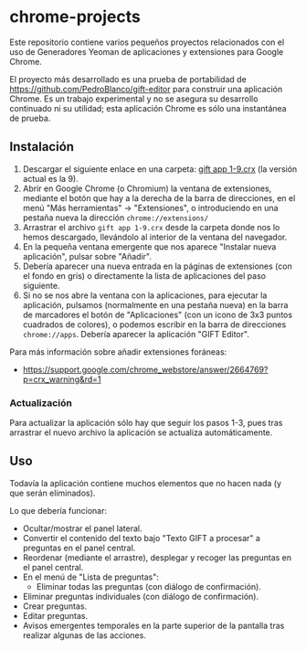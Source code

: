 # chrome-projects

Este repositorio contiene varios pequeños proyectos relacionados con el uso de Generadores Yeoman de aplicaciones y extensiones para Google Chrome.

El proyecto más desarrollado es una prueba de portabilidad de https://github.com/PedroBlanco/gift-editor para construir una aplicación Chrome. Es un trabajo experimental y no se asegura su desarrollo continuado ni su utilidad; esta aplicación Chrome es sólo una instantánea de prueba.

## Instalación

1. Descargar el siguiente enlace en una carpeta: [gift app 1-9.crx](https://github.com/PedroBlanco/chrome-projects/blob/master/gift-app-1/package/gift%20app%201-9.crx?raw=true) (la versión actual es la 9).
2. Abrir en Google Chrome (o Chromium) la ventana de extensiones, mediante el botón que hay a la derecha de la barra de direcciones, en el menú "Más herramientas" -> "Extensiones", o introduciendo en una pestaña nueva la dirección ```chrome://extensions/```
3. Arrastrar el archivo ```gift app 1-9.crx``` desde la carpeta donde nos lo hemos descargado, llevándolo  al interior de la ventana del navegador.
4. En la pequeña ventana emergente que nos aparece "Instalar nueva aplicación", pulsar sobre "Añadir".
5. Debería aparecer una nueva entrada en la páginas de extensiones (con el fondo en gris) o directamente la lista de aplicaciones del paso siguiente.
6. Si no se nos abre la ventana con la aplicaciones, para ejecutar la aplicación, pulsamos (normalmente en una pestaña nueva) en la barra de marcadores el botón de "Aplicaciones" (con un icono de 3x3 puntos cuadrados de colores), o podemos escribir en la barra de direcciones ```chrome://apps```. Debería aparecer la aplicación "GIFT Editor".

Para más información sobre añadir extensiones foráneas:
*  https://support.google.com/chrome_webstore/answer/2664769?p=crx_warning&rd=1

### Actualización

Para actualizar la aplicación sólo hay que seguir los pasos 1-3, pues tras arrastrar el nuevo archivo la aplicación se actualiza automáticamente.


## Uso

Todavía la aplicación contiene muchos elementos que no hacen nada (y que serán eliminados).

Lo que debería funcionar:
* Ocultar/mostrar el panel lateral.
* Convertir el contenido del texto bajo "Texto GIFT a procesar" a preguntas en el panel central.
* Reordenar (mediante el arrastre), desplegar y recoger las preguntas en el panel central.
* En el menú de "Lista de preguntas":
  *  Eliminar todas las preguntas (con diálogo de confirmación).
* Eliminar preguntas individuales (con diálogo de confirmación).
* Crear preguntas.
* Editar preguntas.
* Avisos emergentes temporales en la parte superior de la pantalla tras realizar algunas de las acciones.
